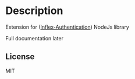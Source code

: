 # Description

Extension for ([Inflex-Authentication](https://github.com/Morgan33329/inflex-authentication)) NodeJs library

Full documentation later

License
----

MIT